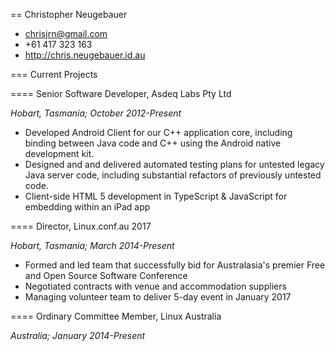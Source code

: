 == Christopher Neugebauer

* chrisjrn@gmail.com
* +61 417 323 163
* http://chris.neugebauer.id.au


=== Current Projects

==== Senior Software Developer, Asdeq Labs Pty Ltd

_Hobart, Tasmania; October 2012-Present_

* Developed Android Client for our C++ application core, including binding between Java code and C++ using the Android native development kit.
* Designed and and delivered automated testing plans for untested legacy Java server code, including substantial refactors of previously untested code.
* Client-side HTML 5 development in TypeScript & JavaScript for embedding within an iPad app


==== Director, Linux.conf.au 2017

_Hobart, Tasmania; March 2014-Present_

* Formed and led team that successfully bid for Australasia's premier Free and Open Source Software Conference
* Negotiated contracts with venue and accommodation suppliers
* Managing volunteer team to deliver 5-day event in January 2017


==== Ordinary Committee Member, Linux Australia

_Australia; January 2014-Present_

